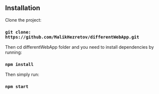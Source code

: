 ## Installation

Clone the project: 

### `git clone: https://github.com/MalikHezretov/differentWebApp.git`

Then cd differentWebApp folder and you need to install dependencies by running: 

### `npm install`

Then simply run: 

### `npm start`
